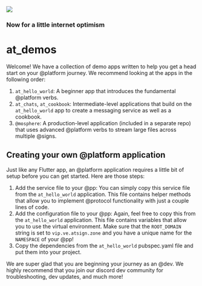 <img src="https://atsign.dev/assets/img/@developersmall.png?sanitize=true">

### Now for a little internet optimism

# at_demos

Welcome! We have a collection of demo apps written to help you get a head start on your @platform journey. We recommend looking at the apps in the following order:

1. `at_hello_world`: A beginner app that introduces the fundamental @platform verbs.
2. `at_chats`, `at_cookbook`: Intermediate-level applications that build on the `at_hello_world` app to create a messaging service as well as a cookbook. 
3. `@mosphere`: A production-level application (included in a separate repo) that uses advanced @platform verbs to stream large files across multiple @signs.

## Creating your own @platform application

Just like any Flutter app, an @platform application requires a little bit of setup before you can get started. Here are those steps:

1. Add the service file to your @pp: You can simply copy this service file from the `at_hello_world` application. This file contains helper methods that allow you to implement @protocol functionality with just a couple lines of code. 
2. Add the configuration file to your @pp: Again, feel free to copy this from the `at_hello_world` application. This file contains variables that allow you to use the virtual environment. Make sure that the `ROOT_DOMAIN` string is set to `vip.ve.atsign.zone` and you have a unique name for the `NAMESPACE` of your @pp!
3. Copy the dependencies from the `at_hello_world` pubspec.yaml file and put them into your project.


We are super glad that you are beginning your journey as an @dev. We highly recommend that you join our discord dev community for troubleshooting, dev updates, and much more! 
